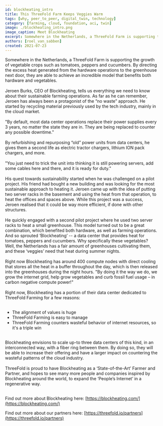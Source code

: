```yaml
---
id: blockheating_intro
title: This ThreeFold Farm Keeps Veggies Warm
tags: [why, peer_to_peer, digital_twin, technology]
category: [farming, cloud, foundation, aci, twin]
image: ./blockheating_intro.png
image_caption: Meet Blockheating
excerpt: Somewhere in the Netherlands, a ThreeFold Farm is supporting the growth of vegetable crops such as tomatoes, peppers and cucumbers.
authors: [roel_van_sabben]
created: 2021-07-23
---
```


Somewhere in the Netherlands, a ThreeFold Farm is supporting the growth of vegetable crops such as tomatoes, peppers and cucumbers. By directing the excess heat generated from the hardware operations to the greenhouse next door, they are able to achieve an incredible model that benefits both hardware and vegetables. 
<br/>
<br/>
Jeroen Burks, CEO of Blockheating, tells us everything we need to know about their sustainable farming operations. As far as he can remember, Jeroen has always been a protagonist of the “no waste” approach. He started by recycling material previously used by the tech industry, mainly in the cloud market. 
<br/>
<br/>
"By default, most data center operations replace their power supplies every 3 years, no matter the state they are in. They are being replaced to counter any possible downtime." 
<br/>
<br/>
By refurbishing and repurposing “old” power units from data centers, he gives them a second life as electric tractor chargers, lithium ION pack chargers, and more. 
<br/>
<br/>
"You just need to trick the unit into thinking it is still powering servers, add some cables here and there, and it is ready for duty." 
<br/>
<br/>
His quest towards sustainability started when he was challenged on a pilot project. His friend had bought a new building and was looking for the most sustainable approach to heating it. Jeroen came up with the idea of putting two server racks in the basement and using the heat from that operation, to heat the offices and spaces above. While this project was a success, Jeroen realised that it could be way more efficient, if done with other structures. 
<br/>
<br/>
He quickly engaged with a second pilot project where he used two server racks to heat a small greenhouse. This model turned out to be a great combination, which benefited both hardware, as well as farming operations. And so sprouted ‘Blockheating’ -- a data center that provides heat for tomatoes, peppers and cucumbers. Why specifically these vegetables? Well, the Netherlands has a fair amount of greenhouses cultivating them, and these ‘veggies’ need that heat during summer nights. 
<br/>
<br/>
Right now Blockheating has around 400 compute nodes with direct cooling that stores all the heat in a buffer throughout the day, which is then released into the greenhouses during the night hours.
"By doing it the way we do, we grow the internet grid, help grow vegetables and curb fossil fuel usage – in carbon negative compute power!" 
<br/>
<br/>
Right now, Blockheating has a portion of their data center dedicated to ThreeFold Farming for a few reasons:
<br/>
<br/>
- The alignment of values is huge
- ThreeFold Farming is easy to manage
- ThreeFold Farming counters wasteful behavior of internet resources, so it's a triple win

<br/>
Blockheating envisions to scale up-to three data centers of this kind, in an interconnected way, with a fiber ring between them. By doing so, they will be able to increase their offering and have a larger impact on countering the wasteful patterns of the cloud industry. 
<br/>
<br/>
ThreeFold is proud to have Blockheating as a ‘State-of-the-Art’ Farmer and Partner, and hopes to see many more people and companies inspired by Blockheating around the world, to expand the ‘People’s Internet’ in a regenerative way. 
<br/>
<br/>

Find out more about Blockheating here: [https://blockheating.com/](https://blockheating.com/)
<br/>

Find out more about our partners here: [https://threefold.io/partners](https://threefold.io/partners)
